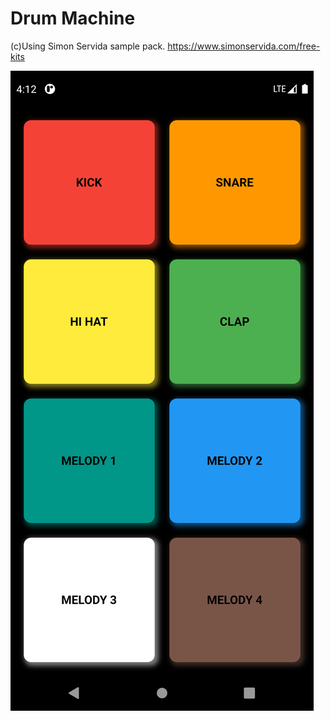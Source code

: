 # Drum Machine

(c)Using Simon Servida sample pack. 
https://www.simonservida.com/free-kits

![](https://github.com/evan-mcgeek/drum-machine/blob/main/screenshot.png)
